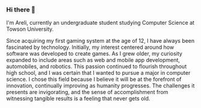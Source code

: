 ### Hi there 🤝

I'm Areli, currently an undergraduate student studying Computer Science at Towson University.

Since acquiring my first gaming system at the age of 12, I have always been fascinated by technology. Initially, my interest centered around how software was developed to create games. As I grew older, my curiosity expanded to include areas such as web and mobile app development, automobiles, and robotics. This passion continued to flourish throughout high school, and I was certain that I wanted to pursue a major in computer science. I chose this field because I believe it will be at the forefront of innovation, continually improving as humanity progresses. The challenges it presents are invigorating, and the sense of accomplishment from witnessing tangible results is a feeling that never gets old.


<!--
**AreliMH/AreliMH** is a ✨ _special_ ✨ repository because its `README.md` (this file) appears on your GitHub profile.

Here are some ideas to get you started:

- 🔭 I’m currently working on ...
- 🌱 I’m currently learning ...
- 👯 I’m looking to collaborate on ...
- 🤔 I’m looking for help with ...
- 💬 Ask me about ...
- 📫 How to reach me: ...
- 😄 Pronouns: ...
- ⚡ Fun fact: ...
-->
